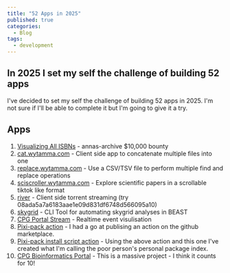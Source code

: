 ```yaml
---
title: "52 Apps in 2025"
published: true
categories:
  - Blog
tags:
  - development
---
```


## In 2025 I set my self the challenge of building 52 apps

I've decided to set my self the challenge of building 52 apps in 2025. I'm not sure if I'll be able to complete it but I'm going to give it a try.

## Apps

1. [Visualizing All ISBNs](https://blog.wytamma.com/isbns/) - annas-archive $10,000 bounty
2. [cat.wytamma.com](https://cat.wytamma.com/) - Client side app to concatenate multiple files into one
3. [replace.wytamma.com](https://replace.wytamma.com/) - Use a CSV/TSV file to perform multiple find and replace operations
4. [sciscroller.wytamma.com](https://sciscroller.wytamma.com/) -  Explore scientific papers in a scrollable tiktok like format
5. [river](https://blog.wytamma.com/river/) - Client side torrent streaming (try 08ada5a7a6183aae1e09d831df6748d566095a10)
6. [skygrid](https://github.com/Wytamma/skygrid) - CLI Tool for automating skygrid analyses in BEAST
7. [CPG Portal Stream](https://portal.cpg.unimelb.edu.au/stream) - Realtime event visulisation
8. [Pixi-pack action](https://github.com/marketplace/actions/pixi-pack-action) - I had a go at publising an action on the github marketplace.
9. [Pixi-pack install script action](https://github.com/marketplace/actions/pixi-pack-action) - Using the above action and this one I've created what I'm calling the poor person's personal package index.
10. [CPG Bioinformatics Portal](https://portal.cpg.unimelb.edu.au/) - This is a massive project - I think it counts for 10! 
